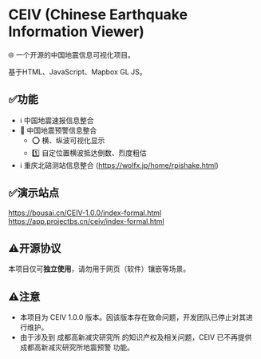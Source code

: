 # CEIV (Chinese Earthquake Information Viewer)
🌐 一个开源的中国地震信息可视化项目。

基于HTML、JavaScript、Mapbox GL JS。

## ✅功能
- ℹ️ 中国地震速报信息整合
- 🚨 中国地震预警信息整合
  - ⭕️ 横、纵波可视化显示
  - 1️⃣ 自定位置横波抵达倒数、烈度粗估
- ℹ️ 重庆北碚测站信息整合 (https://wolfx.jp/home/rpishake.html)

## ✅演示站点
https://bousai.cn/CEIV-1.0.0/index-formal.html
https://app.projectbs.cn/ceiv/index-formal.html

## ⚠️开源协议
本项目仅可**独立使用**，请勿用于网页（软件）镶嵌等场景。

## ⚠️注意
- 本项目为 CEIV 1.0.0 版本。因该版本存在致命问题，开发团队已停止对其进行维护。
- 由于涉及到 成都高新减灾研究所 的知识产权及相关问题，CEIV 已不再提供 成都高新减灾研究所地震预警 功能。
